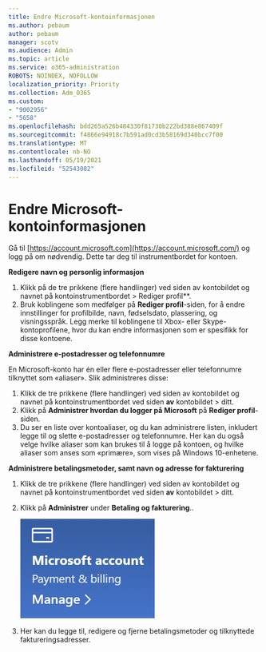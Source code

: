 ```yaml
---
title: Endre Microsoft-kontoinformasjonen
ms.author: pebaum
author: pebaum
manager: scotv
ms.audience: Admin
ms.topic: article
ms.service: o365-administration
ROBOTS: NOINDEX, NOFOLLOW
localization_priority: Priority
ms.collection: Adm_O365
ms.custom:
- "9002956"
- "5658"
ms.openlocfilehash: bdd265a526b484330f81730b222bd388e867409f
ms.sourcegitcommit: f4866e94918c7b591ad0cd3b58169d340bcc7f00
ms.translationtype: MT
ms.contentlocale: nb-NO
ms.lasthandoff: 05/19/2021
ms.locfileid: "52543082"
---
```

# <a name="change-my-microsoft-account-information"></a>Endre Microsoft-kontoinformasjonen

Gå til [https://account.microsoft.com](https://account.microsoft.com/) og logg på om nødvendig. Dette tar deg til instrumentbordet for kontoen.  

**Redigere navn og personlig informasjon**

1. Klikk på de tre prikkene (flere handlinger) ved siden av kontobildet og navnet på kontoinstrumentbordet > Rediger profil**.
2. Bruk koblingene som medfølger på **Rediger profil**-siden, for å endre innstillinger for profilbilde, navn, fødselsdato, plassering, og visningsspråk. Legg merke til koblingene til Xbox- eller Skype-kontoprofilene, hvor du kan endre informasjonen som er spesifikk for disse kontoene.

**Administrere e-postadresser og telefonnumre**

En Microsoft-konto har én eller flere e-postadresser eller telefonnumre tilknyttet som «aliaser». Slik administreres disse:

1. Klikk de tre prikkene (flere handlinger) ved siden av kontobildet og navnet på kontoinstrumentbordet ved siden **av** kontobildet > ditt.
2. Klikk på **Administrer hvordan du logger på Microsoft** på **Rediger profil**-siden. 
3. Du ser en liste over kontoaliaser, og du kan administrere listen, inkludert legge til og slette e-postadresser og telefonnumre. Her kan du også velge hvilke aliaser som kan brukes til å logge på kontoen, og hvilke aliaser som anses som «primære», som vises på Windows 10-enhetene.

**Administrere betalingsmetoder, samt navn og adresse for fakturering** 

1. Klikk de tre prikkene (flere handlinger) ved siden av kontobildet og navnet på kontoinstrumentbordet ved siden **av** kontobildet > ditt.
2. Klikk på **Administrer** under **Betaling og fakturering**..

    ![Administrere betaling og fakturering](media/manage-account.png)

3. Her kan du legge til, redigere og fjerne betalingsmetoder og tilknyttede faktureringsadresser. 
